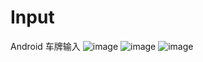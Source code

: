 # Input
Android 车牌输入
![image](https://github.com/18380163461/Input/blob/master/app/src/main/res/mipmap-xxxhdpi/1.jpg)
![image](https://github.com/18380163461/Input/blob/master/app/src/main/res/mipmap-xxxhdpi/2.jpg)
![image](https://github.com/18380163461/Input/blob/master/app/src/main/res/mipmap-xxxhdpi/3.jpg)

